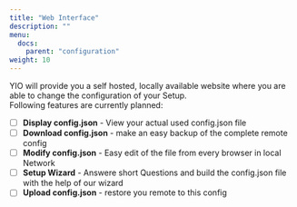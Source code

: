 ```yaml
---
title: "Web Interface"
description: ""
menu:
  docs:
    parent: "configuration"
weight: 10
---
```


YIO will provide you a self hosted, locally available website where you are able to change the configuration of your Setup.  
Following features are currently planned:

- [ ] **Display config.json** - View your actual used config.json file
- [ ] **Download config.json** - make an easy backup of the complete remote config
- [ ] **Modify config.json** - Easy edit of the file from every browser in local Network
- [ ] **Setup Wizard** - Answere short Questions and build the config.json file with the help of our wizard
- [ ] **Upload config.json** - restore you remote to this config
